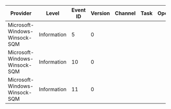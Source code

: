 Provider                       |  Level        |  Event ID  |  Version  |  Channel  |  Task  |  Opcode  |  Keyword  |  Message
-------------------------------|---------------|------------|-----------|-----------|--------|----------|-----------|---------
Microsoft-Windows-Winsock-SQM  |  Information  |  5         |  0        |           |        |          |           |
Microsoft-Windows-Winsock-SQM  |  Information  |  10        |  0        |           |        |          |           |
Microsoft-Windows-Winsock-SQM  |  Information  |  11        |  0        |           |        |          |           |